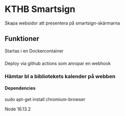 # KTHB Smartsign
Skapa websidor att presentera på smartsign-skärmarna

## Funktioner
Startas i en Dockercontainer

###
Deploy via github actions som anropar en webhook
 
### Hämtar bl a bibliotekets kalender på webben 

#### Dependencies
sudo apt-get install chromium-browser

Node 16.13.2


